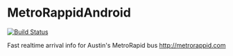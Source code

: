 MetroRappidAndroid
==================
[![Build Status](https://travis-ci.org/sethgho/MetroRappidAndroid.svg?branch=master)](https://travis-ci.org/sethgho/MetroRappidAndroid)

Fast realtime arrival info for Austin's MetroRapid bus  http://metrorappid.com
